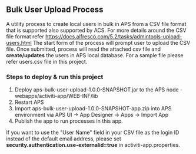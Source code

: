 ## Bulk User Upload Process

A utility process to create local users in bulk in APS from a CSV file format that is supported also supported by ACS. For more details around the CSV file format refer https://docs.alfresco.com/5.2/tasks/admintools-upload-users.html The start form of the process will prompt user to upload the CSV file. Once submitted, process will read the attached csv file and **create/updates** the users in APS local database. For a sample file please refer users.csv file in this project.

### Steps to deploy & run this project

1. Deploy aps-bulk-user-upload-1.0.0-SNAPSHOT.jar to the APS node - webapps/activiti-app/WEB-INF/lib
2. Restart APS
3. Import aps-bulk-user-upload-1.0.0-SNAPSHOT-app.zip into APS environment via APS UI -> App Designer -> Apps -> Import App
4. Publish the app to run processes in this app.

If you want to use the "User Name" field in your CSV file as the login ID instead of the default email address, please set **security.authentication.use-externalid=true** in activiti-app.properties.

